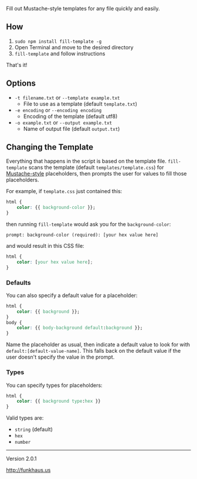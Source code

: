 Fill out Mustache-style templates for any file quickly and easily.

## How
1. `sudo npm install fill-template -g`
1. Open Terminal and move to the desired directory
1. `fill-template` and follow instructions

That's it!

## Options

* `-t filename.txt` or `--template example.txt`
    * File to use as a template (default `template.txt`)
* `-e encoding` or `--encoding encoding`
    * Encoding of the template (default utf8)
* `-o example.txt` or `--output example.txt`
    * Name of output file (default `output.txt`)

## Changing the Template
Everything that happens in the script is based on the template file. `fill-template` scans the template (default `templates/template.css`) for [Mustache-style](https://mustache.github.io/) placeholders, then prompts the user for values to fill those placeholders.

For example, if `template.css` just contained this:

```css
html {
    color: {{ background-color }};
}
```

then running `fill-template` would ask you for the `background-color`:

```
prompt: background-color (required): [your hex value here]
```

and would result in this CSS file:

```css
html {
    color: [your hex value here];
}
```

### Defaults

You can also specify a default value for a placeholder:

```css
html {
    color: {{ background }};
}
body {
    color: {{ body-background default:background }};
}
```

Name the placeholder as usual, then indicate a default value to look for with `default:[default-value-name]`. This falls back on the default value if the user doesn't specify the value in the prompt.

### Types

You can specify types for placeholders:

```css
html {
    color: {{ background type:hex }}
}
```

Valid types are:
* `string` (default)
* `hex`
* `number`

-------

Version 2.0.1

http://funkhaus.us

